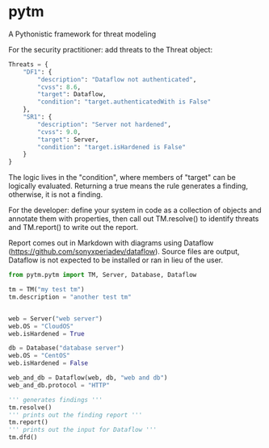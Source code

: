 # pytm

A Pythonistic framework for threat modeling

For the security practitioner: add threats to the Threat object:

```python
Threats = {
    "DF1": {
        "description": "Dataflow not authenticated",
        "cvss": 8.6,
        "target": Dataflow,
        "condition": "target.authenticatedWith is False"
    },
    "SR1": {
        "description": "Server not hardened",
        "cvss": 9.0,
        "target": Server,
        "condition": "target.isHardened is False"
    }
}
```

The logic lives in the "condition", where members of "target" can be logically evaluated.
Returning a true means the rule generates a finding, otherwise, it is not a finding.


For the developer: define your system in code as a collection of objects and annotate them with properties, then call out TM.resolve() to identify threats and TM.report() to write out the report.

Report comes out in Markdown with diagrams using Dataflow (https://github.com/sonyxperiadev/dataflow). Source files are output, Dataflow is not expected to be installed or ran in lieu of the user.

```python
from pytm.pytm import TM, Server, Database, Dataflow

tm = TM("my test tm")
tm.description = "another test tm"


web = Server("web server")
web.OS = "CloudOS"
web.isHardened = True

db = Database("database server")
web.OS = "CentOS"
web.isHardened = False

web_and_db = Dataflow(web, db, "web and db")
web_and_db.protocol = "HTTP"

''' generates findings '''
tm.resolve()
''' prints out the finding report '''
tm.report()
''' prints out the input for Dataflow '''
tm.dfd()
```

